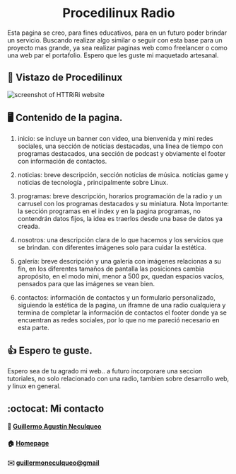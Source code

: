 <div> 
  <h1 align="center">Procedilinux Radio</h1>
  <p>
    Esta pagina se creo, para fines educativos, para en un futuro poder brindar un servicio. Buscando realizar algo similar o seguir con esta base para un proyecto mas grande, ya sea realizar paginas web como freelancer o como una web par el portafolio. Espero que les guste mi maquetado artesanal.

  </p>
</div>

## :pushpin: Vistazo de Procedilinux
![screenshot of HTTRiRi website](https://res.cloudinary.com/dpiwmbsog/image/upload/v1664606697/imgs/procedilinux_modos_gxipud.png)

## :desktop_computer: Contenido de la pagina.
1. inicio: se incluye un banner con video, una bienvenida y mini redes sociales, una sección de noticias destacadas, una linea de tiempo con programas destacados, una sección de podcast y obviamente el footer con información de contactos.

2. noticias: breve descripción, sección noticias de música. noticias game y noticias de tecnología , principalmente sobre Linux.

3. programas: breve descripción, horarios programación de la radio y un carrusel con los programas destacados y su miniatura.
Nota Importante: la sección programas en el index y en la pagina programas, no contendrán datos fijos, la idea es traerlos desde una base de datos ya creada. 

4. nosotros: una descripción clara de lo que hacemos y los servicios que se brindan. con diferentes imágenes solo para cuidar la estética.

5. galería: breve descripción y una galería con imágenes relacionas a su fin, en los diferentes tamaños de pantalla las posiciones cambia apropósito, en el modo mini, menor a 500 px, quedan espacios vacíos, pensados para que las imágenes se vean bien.

6. contactos: información de contactos y un formulario personalizado, siguiendo la estética de la pagina, un iframne de una radio cualquiera y termina de completar la información de contactos el footer donde ya se encuentran as redes sociales, por lo que no me pareció necesario en esta parte.

## 👍 Espero te guste. 
Espero sea de tu agrado mi web.. a futuro incorporare una seccion tutoriales, no solo relacionado con una radio, tambien sobre desarrollo web, y linux en general.

## :octocat: Mi contacto
#### :bust_in_silhouette: [Guillermo Agustín Neculqueo](@guillenec)
#### :house: [Homepage](https://procedilinux.netlify.app/index.html)	

#### :envelope: [guillermoneculqueo@gmail](guillermoneculqueo@gmail.com)

